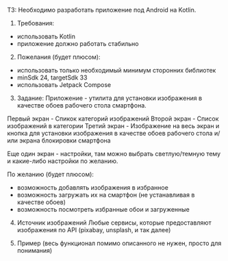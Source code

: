 ТЗ:
Необходимо разработать приложение под Android на Kotlin.

1. Требования:
- использовать Kotlin
- приложение должно работать стабильно

2. Пожелания (будет плюсом):
- использовать только необходимый минимум сторонних библиотек
- minSdk 24, targetSdk 33
- использовать Jetpack Compose

3. Задание:
   Приложение - утилита для установки изображения в качестве обоев рабочего стола смартфона.

Первый экран - Спикок категорий изображений
Второй экран - Список изображений в категории
Третий экран - Изображение на весь экран и кнопка для установки изображения в качестве обоев рабочего стола и/или экрана блокировки смартфона

Еще один экран - настройки, там можно выбрать светлую/темную тему и какие-либо настройки по желанию.

По желанию (будет плюсом):
- возможность добавлять изображения в избранное
- возможность загружать их на смартфон (не устанавливая в качестве обоев)
- возможность посмотреть избранные обои и загруженные

4. Источник изображений
   Любые сервисы, которые предоставляют изображения по API (pixabay, unsplash, и так далее)

5. Пример (весь функционал помимо описанного не нужен, просто для понимания)